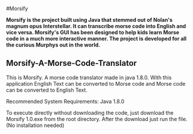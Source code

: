 #Morsify

**Morsify is the project built using Java that stemmed out of Nolan's magnum opus Interstellar. It can transcribe morse code into English and vice versa. Morsify's GUI has been designed to help kids learn Morse code in a much more interactive manner. The project is developed for all the curious Murphys out in the world.**







## Morsify-A-Morse-Code-Translator
This is Morsify. A morse code translator made in java 1.8.0. With this application English Text can be converted to Morse code and Morse code can be converted to English Text.

Recommended System Requirements: Java 1.8.0

To execute directly without downloading the code, just download the Morsify 1.0.exe from the root directory. After the download just run the file.
(No installation needed)
